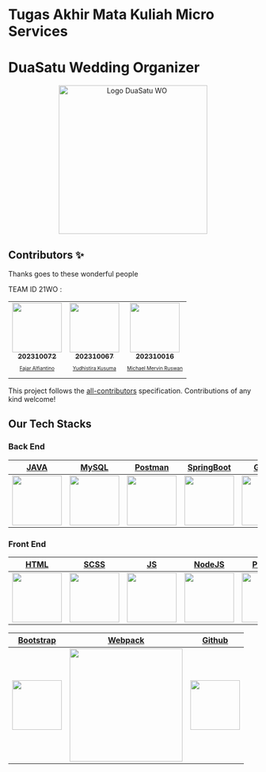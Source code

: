 # Tugas Akhir Mata Kuliah Micro Services

# DuaSatu Wedding Organizer

<p align="center">
  <a href="https://github.com/TMS-20-PA-21WO">
    <img src="" alt="Logo DuaSatu WO" width="300">
  </a>
</p>

## Contributors ✨

Thanks goes to these wonderful people

<!-- ALL-CONTRIBUTORS-LIST:START - Do not remove or modify this section -->
<!-- prettier-ignore-start -->
<!-- markdownlint-disable -->
<table>
  <tr>
    TEAM ID 21WO :
    <td align="center"><a href="https://github.com/fajaralf"><img src="https://avatars.githubusercontent.com/u/91827168?v=4" width="100px;" alt=""/><br /><sub><b>202310072</b></sub></a><br /><a href="https://www.linkedin.com/in/fajaralfiantino/"><p style="font-size:10px">Fajar Alfiantino</p></td>
    <td align="center"><a href="https://github.com/YudhistiraKusuma202310067"><img src="https://avatars.githubusercontent.com/u/92003361?v=4" width="100px;" alt=""/><br /><sub><b>202310067</b></sub></a><br /><a href="https://www.linkedin.com/in/yudhistira-kusuma/"><p style="font-size:10px">Yudhistira Kusuma</p></td>
    <td align="center"><a href="https://github.com/Michahide"><img src="https://avatars.githubusercontent.com/u/73429490?v=4" width="100px;" alt=""/><br /><sub><b>202310016</b></sub></a><br /><a href="https://www.linkedin.com/in/michael-mervin/"><p style="font-size:10px">Michael Mervin Ruswan</p></td>
    
  </tr>
</table>

<!-- markdownlint-restore -->
<!-- prettier-ignore-end -->

<!-- ALL-CONTRIBUTORS-LIST:END -->

This project follows the [all-contributors](https://github.com/all-contributors/all-contributors) specification. Contributions of any kind welcome!

## Our Tech Stacks

### Back End
| [JAVA](https://www.java.com/en/)      | [MySQL](https://www.mysql.com/)      | [Postman](https://www.postman.com/)      | [SpringBoot](https://spring.io/projects/spring-boot)      | [Github](https://github.com/)    | [JWT](https://jwt.io/)      |
|-------------|-------------|-------------|-------------|-------------|-------------|
| <img src="https://www.bing.com/th?id=OIP.ANfN008bhlikSHWZAaVXSAHaHa&w=110&h=110" width="100"> | <img src="https://www.bing.com/th?id=AMMS_5c8bbd728b92b1a4b68f74bc8acdd216&w=110&h=110" width="100"> | <img src="https://miro.medium.com/max/640/1*4b2A9LnOXidRaqXXU8CZMA.webp" width="100"> | <img src="https://spring.io/images/spring-logo-2022-dark-2f10e8055653ec50e693eb444291d742.svg" width="100"> | <img src="https://github.githubassets.com/images/modules/logos_page/Octocat.png" width="100">| <img src="https://jwt.io/img/pic_logo.svg" width="100"> |

### Front End
| [HTML](https://www.w3schools.com/html/)      | [SCSS](https://sass-lang.com/)      | [JS](https://developer.mozilla.org/en-US/docs/Web/JavaScript)      | [NodeJS](https://nodejs.org/en/)      | [Prettier](https://prettier.io/)      | [Eslint](https://eslint.org/)      |
|-------------|-------------|-------------|-------------|-------------|-------------|
| <img src="https://upload.wikimedia.org/wikipedia/commons/6/61/HTML5_logo_and_wordmark.svg" width="100"> | <img src="https://upload.wikimedia.org/wikipedia/commons/9/96/Sass_Logo_Color.svg" width="100"> | <img src="https://www.computerhope.com/jargon/j/javascript.png" width="100"> | <img src="https://user-images.githubusercontent.com/60727435/174690843-9fdfac60-e4c0-4ae8-a565-8212bd720ace.png" width="100"> | <img src="https://avatars.githubusercontent.com/u/25822731?s=200&v=4" width="100"> | <img src="https://upload.wikimedia.org/wikipedia/commons/e/e3/ESLint_logo.svg" width="100"> |

| [Bootstrap](https://getbootstrap.com/)      |  [Webpack](https://webpack.js.org/)      | [Github](https://github.com/) |
|-------------|-------------|-------------|
| <img src="https://upload.wikimedia.org/wikipedia/commons/b/b2/Bootstrap_logo.svg" width="100"> | <img src="https://webpack.js.org/site-logo.1fcab817090e78435061.svg" width="228"> | <img src="https://github.githubassets.com/images/modules/logos_page/Octocat.png" width="100"> |
